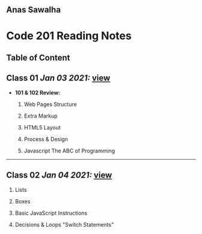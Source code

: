 ## Anas Sawalha

# Code 201 Reading Notes

## Table of Content 


## Class 01  *Jan 03 2021:* [view](https://anassawalha95.github.io/reading-notes-2/Class%2001)

* **101 & 102 Review:** 
   1. Web Pages Structure
    
   2. Extra Markup
    
   3. HTML5 Layout
    
   4. Process & Design
    
   5. Javascript The ABC of Programming

---


## Class 02  *Jan 04 2021:* [view](https://anassawalha95.github.io/reading-notes-2/Class%2002)

   1. Lists 
 
   2. Boxes 

   3. Basic JavaScript Instructions

   4. Decisions & Loops "Switch Statements"




